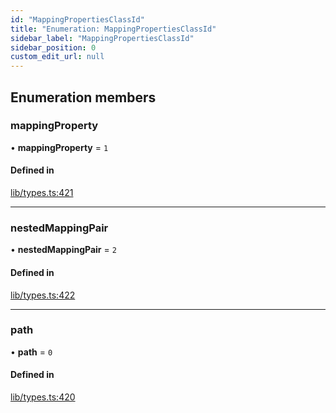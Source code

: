 ```yaml
---
id: "MappingPropertiesClassId"
title: "Enumeration: MappingPropertiesClassId"
sidebar_label: "MappingPropertiesClassId"
sidebar_position: 0
custom_edit_url: null
---
```


## Enumeration members

### mappingProperty

• **mappingProperty** = `1`

#### Defined in

[lib/types.ts:421](https://github.com/nartc/mapper/blob/ed14722/packages/core/src/lib/types.ts#L421)

___

### nestedMappingPair

• **nestedMappingPair** = `2`

#### Defined in

[lib/types.ts:422](https://github.com/nartc/mapper/blob/ed14722/packages/core/src/lib/types.ts#L422)

___

### path

• **path** = `0`

#### Defined in

[lib/types.ts:420](https://github.com/nartc/mapper/blob/ed14722/packages/core/src/lib/types.ts#L420)
